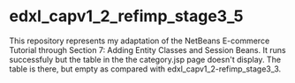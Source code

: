 # edxl_capv1_2_refimp_stage3_5

This repository represents my adaptation of the NetBeans E-commerce Tutorial through Section 7: Adding Entity Classes 
and Session Beans. It runs successfuly but the table in the the category.jsp page doesn't display. The table is there, 
but empty as compared with edxl_capv1_2-refimp_stage3_3.
